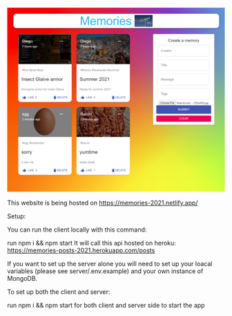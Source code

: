 ![](/images/gettingStartedImage.PNG)

This website is being hosted on https://memories-2021.netlify.app/


Setup:

You can run the client locally with this command:

run npm i && npm start
It will call this api hosted on heroku: https://memories-posts-2021.herokuapp.com/posts


If you want to set up the server alone you will need to set up your loacal variables (please see server/.env.example) and your own instance of MongoDB.


To set up both the client and server:

run npm i && npm start for both client and server side to start the app
